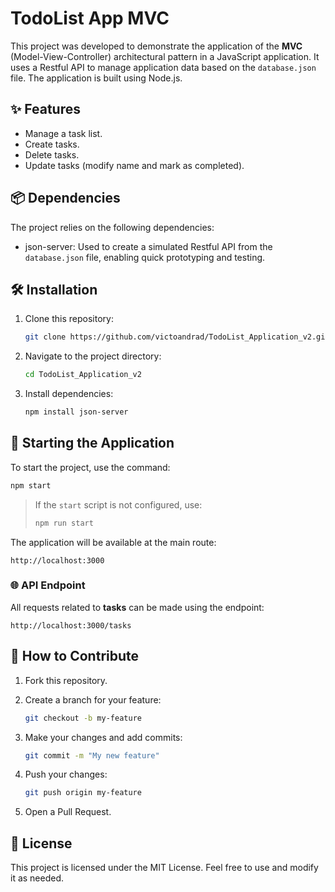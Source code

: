 # TodoList App MVC

This project was developed to demonstrate the application of the **MVC** (Model-View-Controller) architectural pattern in a JavaScript application. It uses a Restful API to manage application data based on the `database.json` file. The application is built using Node.js.

## ✨ Features

- Manage a task list.
- Create tasks.
- Delete tasks.
- Update tasks (modify name and mark as completed).

## 📦 Dependencies

The project relies on the following dependencies:
- json-server: Used to create a simulated Restful API from the `database.json` file, enabling quick prototyping and testing.

## 🛠️ Installation

1. Clone this repository:

   ```bash
   git clone https://github.com/victoandrad/TodoList_Application_v2.git
   ```

2. Navigate to the project directory:

   ```bash
   cd TodoList_Application_v2
   ```

3. Install dependencies:

   ```bash
   npm install json-server
   ```

## 🚀 Starting the Application

To start the project, use the command:

```bash
npm start
```

> If the `start` script is not configured, use:
>
> ```bash
> npm run start
> ```

The application will be available at the main route:

```
http://localhost:3000
```

### 🌐 API Endpoint

All requests related to **tasks** can be made using the endpoint:

```
http://localhost:3000/tasks
```

## 🤝 How to Contribute

1. Fork this repository.
2. Create a branch for your feature:

   ```bash
   git checkout -b my-feature
   ```

3. Make your changes and add commits:

   ```bash
   git commit -m "My new feature"
   ```

4. Push your changes:

   ```bash
   git push origin my-feature
   ```

5. Open a Pull Request.

## 📄 License

This project is licensed under the MIT License. Feel free to use and modify it as needed.
